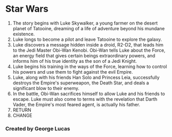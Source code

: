 # Star Wars 

1. The story begins with Luke Skywalker, a young farmer on the desert planet of Tatooine, dreaming of a life of adventure beyond his mundane existence.
2. Luke longs to become a pilot and leave Tatooine to explore the galaxy.
3. Luke discovers a message hidden inside a droid, R2-D2, that leads him to the Jedi Master Obi-Wan Kenobi. Obi-Wan tells Luke about the Force, an energy field that gives certain beings extraordinary powers, and informs him of his true identity as the son of a Jedi Knight.
4. Luke begins his training in the ways of the Force, learning how to control his powers and use them to fight against the evil Empire.
5. Luke, along with his friends Han Solo and Princess Leia, successfully destroys the Empire's superweapon, the Death Star, and deals a significant blow to their enemy.
6. In the battle, Obi-Wan sacrifices himself to allow Luke and his friends to escape. Luke must also come to terms with the revelation that Darth Vader, the Empire's most feared agent, is actually his father.
7. RETURN
8. CHANGE

### Created by George Lucas
